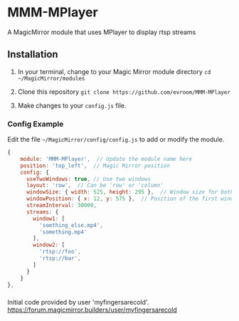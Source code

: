 # MMM-MPlayer
A MagicMirror module that uses MPlayer to display rtsp streams
## Installation
1. In your terminal, change to your Magic Mirror module directory `cd ~/MagicMirror/modules`

2. Clone this repository `git clone https://github.com/evroom/MMM-MPlayer`

3. Make changes to your `config.js` file.
### Config Example
Edit the file `~/MagicMirror/config/config.js` to add or modify the module.
```javascript
{
	module: 'MMM-MPlayer',  // Update the module name here
	position: 'top_left',  // Magic Mirror position
	config: {
	  useTwoWindows: true, // Use two windows
	  layout: 'row',  // Can be 'row' or 'column'
	  windowSize: { width: 525, height: 295 },  // Window size for both windows
	  windowPosition: { x: 12, y: 575 },  // Position of the first window (window1) [window2 is either 5px below or to the right of this window, depending on layout]
	  streamInterval: 30000,
	  streams: {
		window1: [
		  'somthing_else.mp4',
		  'something.mp4'
		],
		window2: [
		  'rtsp://foo',
		  'rtsp://bar',
		]
	  }
	}
},
```
###
Initial code provided by user 'myfingersarecold'.<br>
https://forum.magicmirror.builders/user/myfingersarecold
